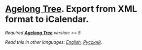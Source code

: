 # [Agelong Tree](https://genery.com/). Export from XML format to iCalendar.

*Required **[Agelong Tree](https://genery.com/)** version: >= 5*

*Read this in other languages: [English](README.md), [Русский](README.ru.md).*

